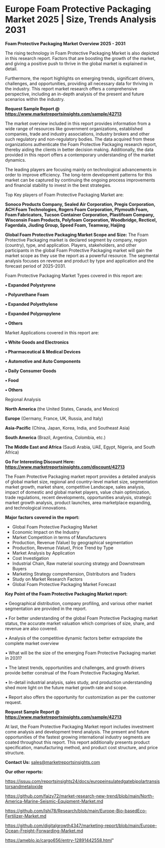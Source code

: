 # Europe Foam Protective Packaging Market 2025 | Size, Trends Analysis 2031

<Strong> Foam Protective Packaging Market Overview 2025 - 2031</strong>

The rising technology in Foam Protective Packaging Market is also depicted in this research report. Factors that are boosting the growth of the market, and giving a positive push to thrive in the global market is explained in detail.

Furthermore, the report highlights on emerging trends, significant drivers, challenges, and opportunities, providing all necessary data for thriving in the industry. This report market research offers a comprehensive perspective, including an in-depth analysis of the present and future scenarios within the industry.

<strong>Request Sample Report @ <a href=https://www.marketreportsinsights.com/sample/42713>https://www.marketreportsinsights.com/sample/42713</a></strong>

The market overview included in this report provides information from a wide range of resources like government organizations, established companies, trade and industry associations, industry brokers and other such regulatory and non-regulatory bodies. The data acquired from these organizations authenticate the Foam Protective Packaging research report, thereby aiding the clients in better decision making. Additionally, the data provided in this report offers a contemporary understanding of the market dynamics.

The leading players are focusing mainly on technological advancements in order to improve efficiency. The long-term development patterns for this market can be captured by continuing the ongoing process improvements and financial stability to invest in the best strategies.

Top Key players of Foam Protective Packaging Market are:

<strong>Sonoco Products Company, Sealed Air Corporation, Pregis Corporation, ACH Foam Technologies, Rogers Foam Corporation, Plymouth Foam, Foam Fabricators, Tucson Container Corporation, Plastifoam Company, Wisconsin Foam Products, Polyfoam Corporation, Woodbridge, Recticel, Fagerdala, Jiuding Group, Speed Foam, Teamway, Haijing</strong>

<strong><b>Global Foam Protective Packaging Market Scope and Size:</b></strong>
The Foam Protective Packaging market is declared segment by company, region (country), type, and application. Players, stakeholders, and other participants in the global Foam Protective Packaging market will gain the market scope as they use the report as a powerful resource. The segmental analysis focuses on revenue and product by type and application and the forecast period of 2025-2031.

Foam Protective Packaging Market Types covered in this report are:

<strong>•  Expanded Polystyrene

•  Polyurethane Foam

•  Expanded Polyethylene

•  Expanded Polypropylene

•  Others</strong>

Market Applications covered in this report are:

<strong>•  White Goods and Electronics

•  Pharmaceutical & Medical Devices

•  Automotive and Auto Components

•  Daily Consumer Goods

•  Food

•  Others</strong> 

Regional Analysis

<strong>North America</strong> (the United States, Canada, and Mexico)

<strong>Europe</strong> (Germany, France, UK, Russia, and Italy)

<strong>Asia-Pacific</strong> (China, Japan, Korea, India, and Southeast Asia)

<strong>South America</strong> (Brazil, Argentina, Colombia, etc.)

<strong>The Middle East and Africa</strong> (Saudi Arabia, UAE, Egypt, Nigeria, and South Africa)

<strong>Go For Interesting Discount Here: <a href=https://www.marketreportsinsights.com/discount/42713>https://www.marketreportsinsights.com/discount/42713</a></strong>

The Foam Protective Packaging market report provides a detailed analysis of global market size, regional and country-level market size, segmentation market growth, market share, competitive Landscape, sales analysis, impact of domestic and global market players, value chain optimization, trade regulations, recent developments, opportunities analysis, strategic market growth analysis, product launches, area marketplace expanding, and technological innovations.

<strong><b>Major factors covered in the report:</b></strong>
<ul>
  <li>Global Foam Protective Packaging Market </li>
  <li>Economic Impact on the Industry</li>
  <li>Market Competition in terms of Manufacturers</li>
  <li>Production, Revenue (Value) by geographical segmentation</li>
  <li>Production, Revenue (Value), Price Trend by Type</li>
  <li>Market Analysis by Application</li>
  <li>Cost Investigation</li>
  <li>Industrial Chain, Raw material sourcing strategy and Downstream Buyers</li>
  <li>Marketing Strategy comprehension, Distributors and Traders</li>
  <li>Study on Market Research Factors</li>
  <li>Global Foam Protective Packaging Market Forecast</li>
</ul>

<strong><b>Key Point of the Foam Protective Packaging Market report:</b></strong>

• Geographical distribution, company profiling, and various other market segmentation are provided in the report.

• For better understanding of the global Foam Protective Packaging market status, the accurate market valuation which comprises of size, share, and revenue are also covered.

• Analysis of the competitive dynamic factors better extrapolate the complete market overview

• What will be the size of the emerging Foam Protective Packaging market in 2031?

• The latest trends, opportunities and challenges, and growth drivers provide better construal of the Foam Protective Packaging Market.

• In-detail industrial analysis, sales study, and production understanding shed more light on the future market growth rate and scope.

• Report also offers the opportunity for customization as per the customer request.

<strong>Request Sample Report @ <a href=https://www.marketreportsinsights.com/sample/42713>https://www.marketreportsinsights.com/sample/42713</a></strong>

At last, the Foam Protective Packaging Market report includes investment come analysis and development trend analysis. The present and future opportunities of the fastest growing international industry segments are coated throughout this report. This report additionally presents product specification, manufacturing method, and product cost structure, and price structure.

<strong>Contact Us:</strong>
sales@marketreportsinsights.com

<strong>Our other reports:</strong>

<a href=https://issuu.com/reportsinsights24/docs/europeinsulatedgatebipolartransistorsandmetaloxide>https://issuu.com/reportsinsights24/docs/europeinsulatedgatebipolartransistorsandmetaloxide</a>

<a href=https://github.com/faizy72/market-research-new-trend/blob/main/North-America-Marine-Seismic-Equipment-Market.md>https://github.com/faizy72/market-research-new-trend/blob/main/North-America-Marine-Seismic-Equipment-Market.md</a>

<a href=https://github.com/Ishi78/Research/blob/main/Europe-Bio-basedEco-Fertilizer-Market.md>https://github.com/Ishi78/Research/blob/main/Europe-Bio-basedEco-Fertilizer-Market.md</a>

<a href=https://github.com/digitalgrowth4347/marketing-report/blob/main/Europe-Ocean-Freight-Forwarding-Market.md>https://github.com/digitalgrowth4347/marketing-report/blob/main/Europe-Ocean-Freight-Forwarding-Market.md</a>

<a href=https://ameblo.jp/cargo656/entry-12891442558.html>https://ameblo.jp/cargo656/entry-12891442558.html</a>"
